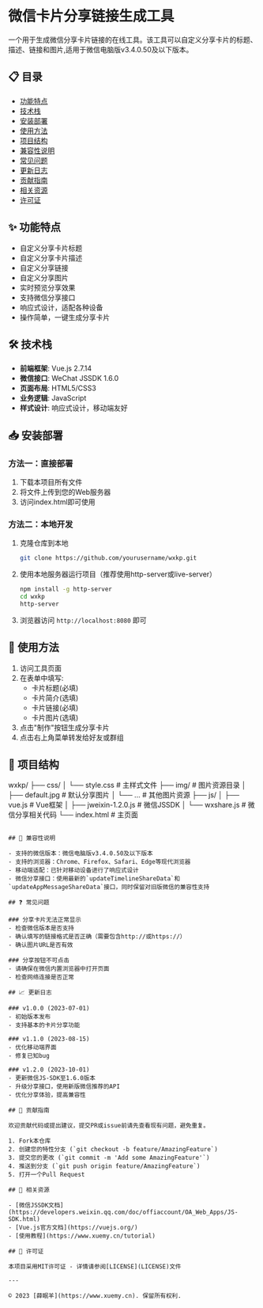 # 微信卡片分享链接生成工具

一个用于生成微信分享卡片链接的在线工具。该工具可以自定义分享卡片的标题、描述、链接和图片,适用于微信电脑版v3.4.0.50及以下版本。

## 📋 目录

- [功能特点](#功能特点)
- [技术栈](#技术栈)
- [安装部署](#安装部署)
- [使用方法](#使用方法)
- [项目结构](#项目结构)
- [兼容性说明](#兼容性说明)
- [常见问题](#常见问题)
- [更新日志](#更新日志)
- [贡献指南](#贡献指南)
- [相关资源](#相关资源)
- [许可证](#许可证)

## ✨ 功能特点

- 自定义分享卡片标题
- 自定义分享卡片描述
- 自定义分享链接
- 自定义分享图片
- 实时预览分享效果
- 支持微信分享接口
- 响应式设计，适配各种设备
- 操作简单，一键生成分享卡片

## 🛠️ 技术栈

- **前端框架**: Vue.js 2.7.14
- **微信接口**: WeChat JSSDK 1.6.0
- **页面布局**: HTML5/CSS3
- **业务逻辑**: JavaScript
- **样式设计**: 响应式设计，移动端友好

## 📥 安装部署

### 方法一：直接部署

1. 下载本项目所有文件
2. 将文件上传到您的Web服务器
3. 访问index.html即可使用

### 方法二：本地开发

1. 克隆仓库到本地
   ```bash
   git clone https://github.com/yourusername/wxkp.git
   ```
2. 使用本地服务器运行项目（推荐使用http-server或live-server）
   ```bash
   npm install -g http-server
   cd wxkp
   http-server
   ```
3. 浏览器访问 `http://localhost:8080` 即可

## 📝 使用方法

1. 访问工具页面
2. 在表单中填写:
   - 卡片标题(必填)
   - 卡片简介(选填) 
   - 卡片链接(必填)
   - 卡片图片(选填)
3. 点击"制作"按钮生成分享卡片
4. 点击右上角菜单转发给好友或群组

## 📂 项目结构 
wxkp/
├── css/
│ └── style.css # 主样式文件
├── img/ # 图片资源目录
│ ├── default.jpg # 默认分享图片
│ └── ... # 其他图片资源
├── js/
│ ├── vue.js # Vue框架
│ ├── jweixin-1.2.0.js # 微信JSSDK
│ └── wxshare.js # 微信分享相关代码
└── index.html # 主页面
```

## 📱 兼容性说明

- 支持的微信版本：微信电脑版v3.4.0.50及以下版本
- 支持的浏览器：Chrome、Firefox、Safari、Edge等现代浏览器
- 移动端适配：已针对移动设备进行了响应式设计
- 微信分享接口：使用最新的`updateTimelineShareData`和`updateAppMessageShareData`接口，同时保留对旧版微信的兼容性支持

## ❓ 常见问题

### 分享卡片无法正常显示
- 检查微信版本是否支持
- 确认填写的链接格式是否正确（需要包含http://或https://）
- 确认图片URL是否有效

### 分享按钮不可点击
- 请确保在微信内置浏览器中打开页面
- 检查网络连接是否正常

## 📈 更新日志

### v1.0.0 (2023-07-01)
- 初始版本发布
- 支持基本的卡片分享功能

### v1.1.0 (2023-08-15)
- 优化移动端界面
- 修复已知bug

### v1.2.0 (2023-10-01)
- 更新微信JS-SDK至1.6.0版本
- 升级分享接口，使用新版微信推荐的API
- 优化分享体验，提高兼容性

## 🤝 贡献指南

欢迎贡献代码或提出建议，提交PR或issue前请先查看现有问题，避免重复。

1. Fork本仓库
2. 创建您的特性分支 (`git checkout -b feature/AmazingFeature`)
3. 提交您的更改 (`git commit -m 'Add some AmazingFeature'`)
4. 推送到分支 (`git push origin feature/AmazingFeature`)
5. 打开一个Pull Request

## 🔗 相关资源

- [微信JSSDK文档](https://developers.weixin.qq.com/doc/offiaccount/OA_Web_Apps/JS-SDK.html)
- [Vue.js官方文档](https://vuejs.org/)
- [使用教程](https://www.xuemy.cn/tutorial)

## 📄 许可证

本项目采用MIT许可证 - 详情请参阅[LICENSE](LICENSE)文件

---

© 2023 [薛眠羊](https://www.xuemy.cn). 保留所有权利.
